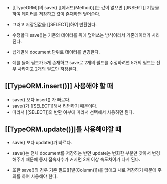 - [[TypeORM]]의 save() [[메서드(Method)]]는 값이 없으면 [[INSERT]] 기능을 하여 데이터를 저장하고 값이 존재하면 덮어쓴다.
- 그러고 저장된값을 [[SELECT]]하여 반환한다.

- 수정할때 save()는 기존의 데이터를 위에 덮어쓰는 방식이라서 기존데이터가 사라진다.
- 쉽게말해 document 단위로 데이터를 변경한다.

- 예를 들어 필드가 5개 존재하고 save로 2개의 필드를 수정하려면 5개의 필드는 전부 사라지고 2개의 필드만 저장된다.

## [[TypeORM.insert()]] 사용해야 할 때


- save() 보다 insert() 가 빠르다. 
- save()가 [[SELECT]]해서 리턴하기 때문이다.
- 따라서 [[SELECT]]의 반환 여부에 따라서 선택해서 사용하면 된다.

## [[TypeORM.update()]]를 사용해야할 때

- save() 보다 update()가 빠르다.
- save()는 전체 document를 저장하는 반면 update는 변화한 부분만 찾아서 변경해주기 때문에 동시 접속자수가 커지면 2배 이상 속도차이가 나게 된다.

- 또한 save()의 경우 기존 필드([[열(Column)]])를 없애고 새로 저장하기 때문에 주의를 하여 사용해야 한다.